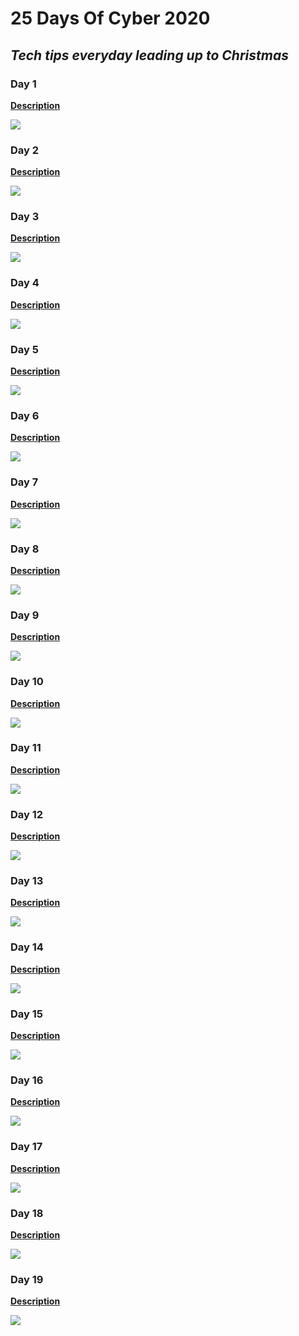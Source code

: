 # 25 Days Of Cyber 2020

## <i>Tech tips everyday leading up to Christmas</i>

### Day 1
<b>[Description](https://twitter.com/Starlingvibe/status/1333794685375037440?s=20)</b>

<img src="./sudo!!.png"></p>


### Day 2
<b>[Description](https://twitter.com/Starlingvibe/status/1334067308516487169?s=20)</b>

<img src="./gitclone.png"></p>

### Day 3
<b>[Description](https://twitter.com/Starlingvibe/status/1334425235161030657?s=20)</b>

<img src="./exploitdb.png"></p>

### Day 4
<b>[Description](https://twitter.com/Starlingvibe/status/1334874195986165768?s=20)</b>

<img src="./pythonspawn.png"></p>

### Day 5
<b>[Description](https://twitter.com/Starlingvibe/status/1335151775167488000?s=20)</b>

<img src="./binarydatadecode.png"></p>

### Day 6
<b>[Description](https://twitter.com/Starlingvibe/status/1335632817938706435?s=20)</b>

<img  src="./octal2ascii.png"></p>

### Day 7
<b>[Description](https://twitter.com/Starlingvibe/status/1335984971987775491?s=20)</b> 

<img src="./hex2ascii.png"></p>

### Day 8
<b>[Description](https://twitter.com/Starlingvibe/status/1336387545085718529?s=20)</b>

<img src="./base32decode.png"></p>

### Day 9
<b>[Description](https://twitter.com/Starlingvibe/status/1336613176260104192?s=20)</b>

<img src="./base64decode.png"></p>

### Day 10
<b>[Description](https://twitter.com/Starlingvibe/status/1337028132155633664?s=20)</b>

<img src="./ttysessions.png"></p>

### Day 11
<b>[Description](https://twitter.com/Starlingvibe/status/1337396384694153216?s=20)</b>

<img src="./sudolist.png"></p>

### Day 12
<b>[Description](https://twitter.com/Starlingvibe/status/1337777239514116099?s=20)</b>

<img src="./suidbinary.png"></p>

### Day 13
<b>[Description](https://twitter.com/Starlingvibe/status/1338103345391804416?s=20)</b>

<img src="./dockerprivesc.png"></p>

### Day 14
<b>[Description](https://twitter.com/Starlingvibe/status/1338383661306155008?s=20)</b>

<img src="./sudounderflow.png"></p>

### Day 15
<b>[Description](https://twitter.com/Starlingvibe/status/1338746569265467393?s=20)</b>

<img src="./lxcprivesc.png"></p>

### Day 16
<b>[Description](https://twitter.com/Starlingvibe/status/1339242564571041795?s=20)</b>

<img src="./concatenate.png"></p>

### Day 17
<b>[Description](https://twitter.com/Starlingvibe/status/1339661491818147842?s=20)</b>

<img src="./tac.png"></p>

### Day 18
<b>[Description](https://twitter.com/Starlingvibe/status/1339975725034704896?s=20)</b>

<img src="./rebuildhex.png"></p>

### Day 19
<b>[Description](https://twitter.com/Starlingvibe/status/1340226859183861760?s=20)</b>

<img src="./hashing.png"></p>
